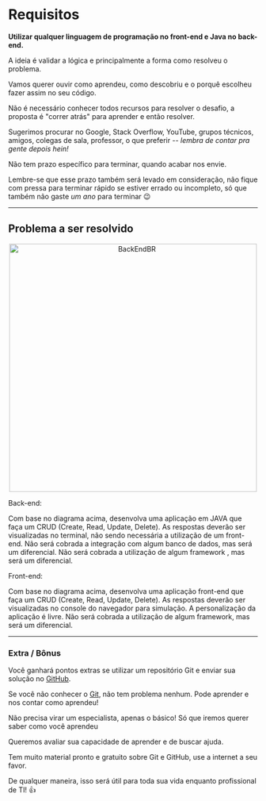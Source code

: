 # Requisitos

**Utilizar qualquer linguagem de programação no front-end e Java no back-end.**

A ideia é validar a lógica e principalmente a forma como resolveu o problema.

Vamos querer ouvir como aprendeu, como descobriu e o porquê escolheu fazer assim no seu código.

Não é necessário conhecer todos recursos para resolver o desafio, a proposta é "correr atrás" para aprender e então resolver.

Sugerimos procurar no Google, Stack Overflow, YouTube, grupos técnicos, amigos, colegas de sala, professor, o que preferir -- _lembra de contar pra gente depois hein!_

Não tem prazo específico para terminar, quando acabar nos envie.

Lembre-se que esse prazo também será levado em consideração, não fique com pressa para terminar rápido se estiver errado ou incompleto, só que também não gaste _um ano_ para terminar 😉

---

## Problema a ser resolvido

<p align="center">
  <img src="https://i.postimg.cc/zGbr6FtZ/Whats-App-Image-2024-06-25-at-10-34-39.jpg" alt="BackEndBR" width="500" />
</p>

Back-end:

Com base no diagrama acima, desenvolva uma aplicação em JAVA que faça um CRUD (Create, Read, Update, Delete). 
As respostas deverão ser visualizadas no terminal, não sendo necessária a utilização de um front-end.
Não será cobrada a integração com algum banco de dados, mas será um diferencial.
Não será cobrada a utilização de algum framework , mas será um diferencial.

Front-end:

Com base no diagrama acima, desenvolva uma aplicação front-end que faça um CRUD (Create, Read, Update, Delete). 
As respostas deverão ser visualizadas no console do navegador para simulação.
A personalização da aplicação é livre.
Não será cobrada a utilização de algum framework, mas será um diferencial.

---

### Extra / Bônus

Você ganhará pontos extras se utilizar um repositório Git e enviar sua solução no [GitHub](https://github.com/).

Se você não conhecer o [Git](https://www.google.com/search?q=git), não tem problema nenhum. Pode aprender e nos contar como aprendeu!

Não precisa virar um especialista, apenas o básico! Só que iremos querer saber como você aprendeu

Queremos avaliar sua capacidade de aprender e de buscar ajuda.

Tem muito material pronto e gratuito sobre Git e GitHub, use a internet a seu favor.

De qualquer maneira, isso será útil para toda sua vida enquanto profissional de TI! 👍
